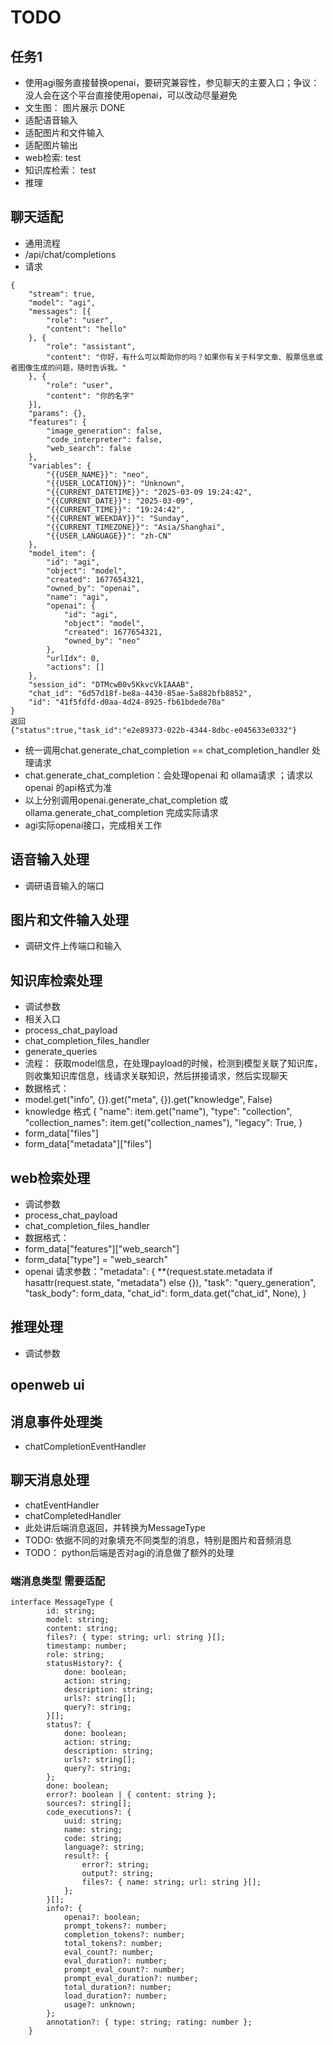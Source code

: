 # TODO

## 任务1
- 使用agi服务直接替换openai，要研究兼容性，参见聊天的主要入口；争议：没人会在这个平台直接使用openai，可以改动尽量避免
- 文生图： 图片展示 DONE
- 适配语音输入
- 适配图片和文件输入
- 适配图片输出
- web检索: test
- 知识库检索： test
- 推理

## 聊天适配
- 通用流程
- /api/chat/completions
- 请求
```
{
	"stream": true,
	"model": "agi",
	"messages": [{
		"role": "user",
		"content": "hello"
	}, {
		"role": "assistant",
		"content": "你好，有什么可以帮助你的吗？如果你有关于科学文章、股票信息或者图像生成的问题，随时告诉我。"
	}, {
		"role": "user",
		"content": "你的名字"
	}],
	"params": {},
	"features": {
		"image_generation": false,
		"code_interpreter": false,
		"web_search": false
	},
	"variables": {
		"{{USER_NAME}}": "neo",
		"{{USER_LOCATION}}": "Unknown",
		"{{CURRENT_DATETIME}}": "2025-03-09 19:24:42",
		"{{CURRENT_DATE}}": "2025-03-09",
		"{{CURRENT_TIME}}": "19:24:42",
		"{{CURRENT_WEEKDAY}}": "Sunday",
		"{{CURRENT_TIMEZONE}}": "Asia/Shanghai",
		"{{USER_LANGUAGE}}": "zh-CN"
	},
	"model_item": {
		"id": "agi",
		"object": "model",
		"created": 1677654321,
		"owned_by": "openai",
		"name": "agi",
		"openai": {
			"id": "agi",
			"object": "model",
			"created": 1677654321,
			"owned_by": "neo"
		},
		"urlIdx": 0,
		"actions": []
	},
	"session_id": "DTMcwB0v5KkvcVkIAAAB",
	"chat_id": "6d57d18f-be8a-4430-85ae-5a882bfb8852",
	"id": "41f5fdfd-d0aa-4d24-8925-fb61bdede70a"
}
返回
{"status":true,"task_id":"e2e89373-022b-4344-8dbc-e045633e0332"}
```
- 统一调用chat.generate_chat_completion == chat_completion_handler 处理请求
- chat.generate_chat_completion：会处理openai 和 ollama请求 ；请求以openai 的api格式为准
- 以上分别调用openai.generate_chat_completion 或 ollama.generate_chat_completion 完成实际请求
- agi实际openai接口，完成相关工作

## 语音输入处理
- 调研语音输入的端口

## 图片和文件输入处理
- 调研文件上传端口和输入

## 知识库检索处理
- 调试参数
- 相关入口
- process_chat_payload
- chat_completion_files_handler
- generate_queries
- 流程： 获取model信息，在处理payload的时候，检测到模型关联了知识库，则收集知识库信息，线请求关联知识，然后拼接请求，然后实现聊天
- 数据格式：
- model.get("info", {}).get("meta", {}).get("knowledge", False)
- knowledge 格式 {
    "name": item.get("name"),
    "type": "collection",
    "collection_names": item.get("collection_names"),
    "legacy": True,
}
- form_data["files"]
- form_data["metadata"]["files"]

## web检索处理
- 调试参数
- process_chat_payload
- chat_completion_files_handler
- 数据格式：
- form_data["features"]["web_search"]
- form_data["type"] = "web_search"
- openai 请求参数："metadata": {
            **(request.state.metadata if hasattr(request.state, "metadata") else {}),
            "task": "query_generation",
            "task_body": form_data,
            "chat_id": form_data.get("chat_id", None),
        }

## 推理处理
- 调试参数

## openweb ui
## 消息事件处理类
- chatCompletionEventHandler

## 聊天消息处理
- chatEventHandler
- chatCompletedHandler
- 此处讲后端消息返回，并转换为MessageType
- TODO: 依据不同的对象填充不同类型的消息，特别是图片和音频消息
- TODO： python后端是否对agi的消息做了额外的处理
### 端消息类型 需要适配
```
interface MessageType {
		id: string;
		model: string;
		content: string;
		files?: { type: string; url: string }[];
		timestamp: number;
		role: string;
		statusHistory?: {
			done: boolean;
			action: string;
			description: string;
			urls?: string[];
			query?: string;
		}[];
		status?: {
			done: boolean;
			action: string;
			description: string;
			urls?: string[];
			query?: string;
		};
		done: boolean;
		error?: boolean | { content: string };
		sources?: string[];
		code_executions?: {
			uuid: string;
			name: string;
			code: string;
			language?: string;
			result?: {
				error?: string;
				output?: string;
				files?: { name: string; url: string }[];
			};
		}[];
		info?: {
			openai?: boolean;
			prompt_tokens?: number;
			completion_tokens?: number;
			total_tokens?: number;
			eval_count?: number;
			eval_duration?: number;
			prompt_eval_count?: number;
			prompt_eval_duration?: number;
			total_duration?: number;
			load_duration?: number;
			usage?: unknown;
		};
		annotation?: { type: string; rating: number };
	}
```